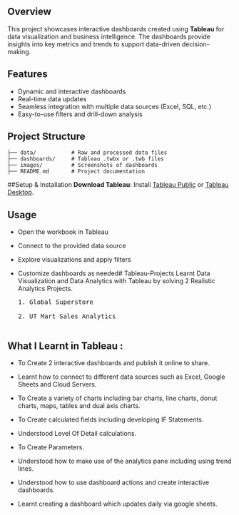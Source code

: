 ## Overview
This project showcases interactive dashboards created using **Tableau** for data visualization and business intelligence. The dashboards provide insights into key metrics and trends to support data-driven decision-making.

## Features
- Dynamic and interactive dashboards 
- Real-time data updates
- Seamless integration with multiple data sources (Excel, SQL, etc.)
- Easy-to-use filters and drill-down analysis

##  Project Structure
```
├── data/           # Raw and processed data files
├── dashboards/     # Tableau .twbx or .twb files
├── images/         # Screenshots of dashboards
├── README.md       # Project documentation
```

##Setup & Installation
**Download Tableau**: Install [Tableau Public](https://public.tableau.com/en-us/s/) or [Tableau Desktop](https://www.tableau.com/products/desktop).


##  Usage
- Open the workbook in Tableau
- Connect to the provided data source
- Explore visualizations and apply filters
- Customize dashboards as needed# Tableau-Projects
Learnt Data Visualization and Data Analytics with Tableau by solving 2 Realistic Analytics Projects.

  <pre>
  1. Global Superstore
  <imgsrc='C:\Users\hp\OneDrive\Pictures\Screenshots\Screenshot.png'>             
  2. UT Mart Sales Analytics
  <imgsrc='C:\Users\hp\OneDrive\Pictures\Screenshots\Scrnsht.png'>            
  </pre>



## What I Learnt in Tableau :


  - To Create 2 interactive dashboards and publish it online to share.

  - Learnt how to connect to different data sources such as Excel, Google Sheets and Cloud Servers.

  - To Create a variety of charts including bar charts, line charts, donut charts, maps, tables and dual axis charts.

  - To Create calculated fields including developing IF Statements.

  - Understood Level Of Detail calculations.

  - To Create Parameters.

  - Understood how to make use of the analytics pane including using trend lines.

  - Understood how to use dashboard actions and create interactive dashboards.

  - Learnt creating a dashboard which updates daily via google sheets.            

  
  
